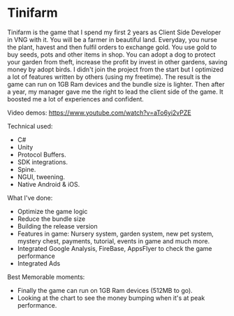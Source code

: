 # Tinifarm

Tinifarm is the game that I spend my first 2 years as Client Side Developer in VNG with it. You will be a farmer in beautiful land. Everyday, you nurse the plant, havest and then fulfil orders to exchange gold. 
You use gold to buy seeds, pots and other items in shop. You can adopt a dog to protect your garden from theft, increase the profit by invest in other gardens, saving money by adopt birds.
I didn't join the project from the start but I optimized a lot of features written by others (using my freetime). The result is the game can run on 1GB Ram devices and the bundle size is lighter. Then after a year, my manager gave me the right to lead the client side of the game. It boosted me a lot of experiences and confident.

Video demos: https://www.youtube.com/watch?v=aTo6yi2vPZE

Technical used:
  - C#
  - Unity
  - Protocol Buffers.
  - SDK integrations.
  - Spine.
  - NGUI, tweening.
  - Native Android & iOS.
  
What I've done:
  - Optimize the game logic
  - Reduce the bundle size
  - Building the release version
  - Features in game: Nursery system, garden system, new pet system, mystery chest, payments, tutorial, events in game and much more.
  - Integrated Google Analysis, FireBase, AppsFlyer to check the game performance
  - Integrated Ads
  
Best Memorable moments:
  - Finally the game can run on 1GB Ram devices (512MB to go).
  - Looking at the chart to see the money bumping when it's at peak performance.
  
